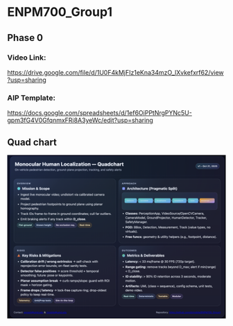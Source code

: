 # ENPM700_Group1
## Phase 0 
### Video Link:
https://drive.google.com/file/d/1U0F4kMjFIz1eKna34mzO_lXvkefxrf62/view?usp=sharing
### AIP Template:
https://docs.google.com/spreadsheets/d/1ef6OiPPtNrgPYNc5U-gpm3fG4V0GfqnmxFRi8A3yeWc/edit?usp=sharing


## Quad chart
<img src="Quad.png" width="1200">
